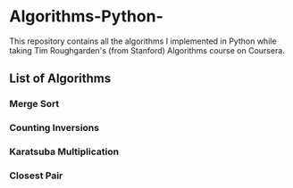 # Algorithms-Python-

This repository contains all the algorithms I implemented in Python while taking Tim Roughgarden's (from Stanford) Algorithms course on Coursera.

## List of Algorithms

### Merge Sort
### Counting Inversions
### Karatsuba Multiplication
### Closest Pair
